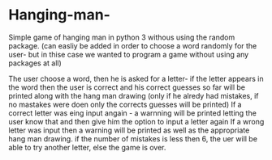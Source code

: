 # Hanging-man-
Simple game of hanging man in python 3 withous using the random package. 
(can easliy be added in order to choose a word randomly for the user- but in thise case we wanted to program a game without using any packages at all)

The user choose a word, then he is asked for a letter- if the letter appears in the word then the user is correct and his correct guesses so far will be printed along with the hang man drawing (only if he alredy had mistakes, if no mastakes were doen only the corrects guesses will be printed)
If a correct letter was eing input angain - a warnning will be printed letting the user know that and then give him the option to input a letter again
If a wrong letter was input then a warning will be printed as well as the appropriate hang man drawing.
if the number of mistakes is less then 6, the uer will be able to try another letter, else the game is over.
